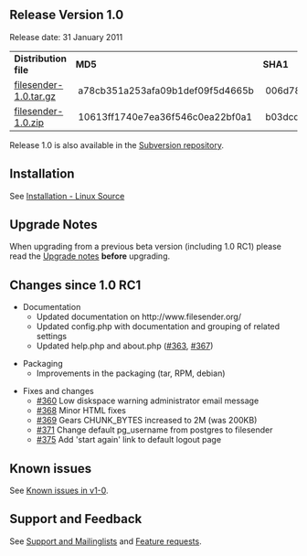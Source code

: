 <h2 id="release_version_1.0">Release Version 1.0</h2>

<p>Release date: 31 January 2011</p>

<table border="0">
	<tbody>
		<tr>
			<td><strong>Distribution file</strong></td>
			<td><strong>MD5</strong></td>
			<td><strong>SHA1</strong></td>
		</tr>
		<tr>
			<td><a href="http://download.filesender.org/filesender-1.0.tar.gz">filesender-1.0.tar.gz</a></td>
			<td>&nbsp;a78cb351a253afa09b1def09f5d4665b</td>
			<td>&nbsp;006d78fc21ebf80f5b48ab96df78df3ecda996c1</td>
		</tr>
		<tr>
			<td><a href="http://download.filesender.org/filesender-1.0.zip">filesender-1.0.zip</a></td>
			<td>&nbsp;10613ff1740e7ea36f546c0ea22bf0a1</td>
			<td>&nbsp;b03dcdbc56f8a32773ef95b6fab6095b0c2d3a62</td>
		</tr>
	</tbody>
</table>

<p>Release 1.0 is also available in the <a href="http://subversion.assembla.com/svn/file_sender/filesender/tags/filesender-1.0/">Subversion repository</a>.</p>

<h2 id="installation">Installation</h2>

<p>See <a class="wiki_link" href="/wiki/show/file_sender/Installation_-_Linux_Source" title="Installation - Linux Source">Installation - Linux Source</a></p>

<h2 id="upgrade_notes">Upgrade Notes</h2>

<p>When upgrading from a previous beta version (including 1.0 RC1) please read the <a class="wiki_link" href="/wiki/show/file_sender/Upgrade_notes" title="Upgrade notes">Upgrade notes</a> <strong>before</strong> upgrading.</p>

<h2 id="changes_since_1.0_rc1">Changes since 1.0 RC1</h2>

<ul>
	<li>Documentation
	<ul>
		<li>Updated documentation on http://www.filesender.org/</li>
		<li>Updated config.php with documentation and grouping of related settings</li>
		<li>Updated help.php and about.php (<a href="/spaces/file_sender/tickets/363">#363</a>, <a href="/spaces/file_sender/tickets/367">#367</a>)</li>
	</ul>
	</li>
</ul>

<ul>
	<li>Packaging
	<ul>
		<li>Improvements in the packaging (tar, RPM, debian)</li>
	</ul>
	</li>
</ul>

<ul>
	<li>Fixes and changes
	<ul>
		<li><a href="/spaces/file_sender/tickets/360">#360</a> Low diskspace warning administrator email message</li>
		<li><a href="/spaces/file_sender/tickets/368">#368</a> Minor HTML fixes</li>
		<li><a href="/spaces/file_sender/tickets/369">#369</a> Gears CHUNK_BYTES increased to 2M (was 200KB)</li>
		<li><a href="/spaces/file_sender/tickets/371">#371</a> Change default pg_username from postgres to filesender</li>
		<li><a href="/spaces/file_sender/tickets/375">#375</a> Add &#39;start again&#39; link to default logout page</li>
	</ul>
	</li>
</ul>

<h2 id="known_issues">Known issues</h2>

<p>See <a class="wiki_link" href="/wiki/show/file_sender/Known_issues_in_v1-0" title="Known issues in v1-0">Known issues in v1-0</a>.</p>

<h2 id="support_and_feedback">Support and Feedback</h2>

<p>See <a class="wiki_link" href="/wiki/show/file_sender/Support_and_Mailinglists" title="Support and Mailinglists">Support and Mailinglists</a> and <a class="wiki_link" href="/wiki/show/file_sender/Feature_requests" title="Feature requests">Feature requests</a>.</p>

